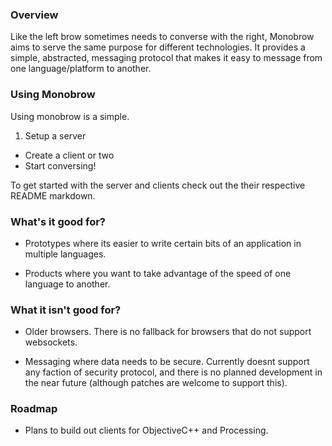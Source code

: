 ### Overview

Like the left brow sometimes needs to converse with the right, Monobrow aims to serve the same purpose for different technologies. It provides a simple, abstracted, messaging protocol that makes it easy to message from one language/platform to another.

### Using Monobrow

Using monobrow is a simple. 

1. Setup a server
* Create a client or two
* Start conversing!

To get started with the server and clients check out the their respective README markdown.

### What's it good for?

* Prototypes where its easier to write certain bits of an application in multiple languages.

* Products where you want to take advantage of the speed of one language to another.

### What it isn't good for?

* Older browsers. There is no fallback for browsers that do not support websockets.

* Messaging where data needs to be secure. Currently doesnt support any faction of security protocol, and there is no planned development in the near future (although patches are welcome to support this).

### Roadmap

* Plans to build out clients for ObjectiveC++ and Processing.